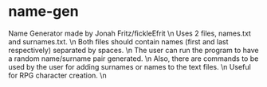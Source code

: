 # name-gen
Name Generator made by Jonah Fritz/fickleEfrit \n
Uses 2 files, names.txt and surnames.txt. \n
Both files should contain names (first and last respectively) separated by spaces. \n
The user can run the program to have a random name/surname pair generated. \n
Also, there are commands to be used by the user for adding surnames or names to the text files. \n
Useful for RPG character creation. \n
